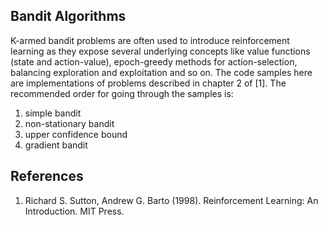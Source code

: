 ## Bandit Algorithms
K-armed bandit problems are often used to introduce reinforcement learning as they expose several underlying concepts like value functions (state and action-value), epoch-greedy methods for action-selection, balancing exploration and exploitation and so on. The code samples here are implementations of problems described in chapter 2 of [1]. The recommended order for going through the samples is:
1. simple bandit
2. non-stationary bandit
3. upper confidence bound
4. gradient bandit

## References
1. Richard S. Sutton, Andrew G. Barto (1998). Reinforcement Learning: An Introduction. MIT Press.
